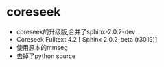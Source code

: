 # coreseek
* coreseek的升级版,合并了sphinx-2.0.2-dev
* Coreseek Fulltext 4.2 [ Sphinx 2.0.2-beta (r3019)]
* 使用原本的mmseg
* 去掉了python source
